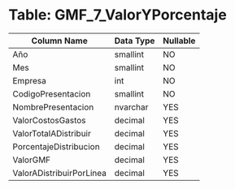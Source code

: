 # Table: GMF_7_ValorYPorcentaje

| Column Name | Data Type | Nullable |
|-------------|-----------|----------|
| Año | smallint | NO |
| Mes | smallint | NO |
| Empresa | int | NO |
| CodigoPresentacion | smallint | NO |
| NombrePresentacion | nvarchar | YES |
| ValorCostosGastos | decimal | YES |
| ValorTotalADistribuir | decimal | YES |
| PorcentajeDistribucion | decimal | YES |
| ValorGMF | decimal | YES |
| ValorADistribuirPorLinea | decimal | YES |
